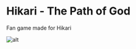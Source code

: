 # Hikari - The Path of God
Fan game made for Hikari

![alt](https://github.com/emir3100/Hikari-The-Path-of-God/blob/main/demo.gif)

